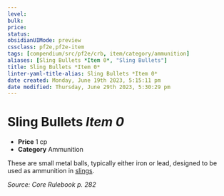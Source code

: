 ```yaml
---
level:
bulk:
price:
status:
obsidianUIMode: preview
cssclass: pf2e,pf2e-item
tags: [compendium/src/pf2e/crb, item/category/ammunition]
aliases: [Sling Bullets *Item 0*, "Sling Bullets"]
title: Sling Bullets *Item 0*
linter-yaml-title-alias: Sling Bullets *Item 0*
date created: Monday, June 19th 2023, 5:15:11 pm
date modified: Thursday, June 29th 2023, 5:30:29 pm
---
```


# Sling Bullets *Item 0*

- **Price** 1 cp
- **Category** Ammunition

These are small metal balls, typically either iron or lead, designed to be used as ammunition in [slings](compendium/equipment/items/sling.md).

*Source: Core Rulebook p. 282*
